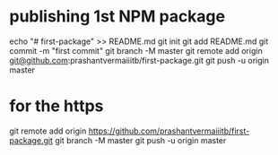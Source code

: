 # publishing 1st NPM package

echo "# first-package" >> README.md
git init
git add README.md
git commit -m "first commit"
git branch -M master
git remote add origin git@github.com:prashantvermaiiitb/first-package.git
git push -u origin master

# for the https 

git remote add origin https://github.com/prashantvermaiiitb/first-package.git
git branch -M master
git push -u origin master